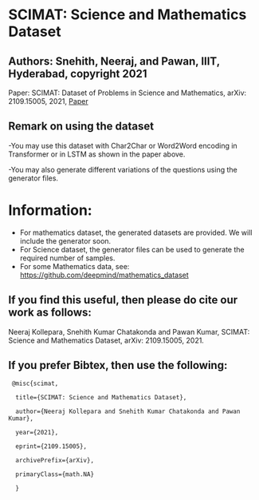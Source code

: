 # SCIMAT: Science and Mathematics Dataset

## Authors: Snehith, Neeraj, and Pawan, IIIT, Hyderabad, copyright 2021

Paper: SCIMAT: Dataset of Problems in Science and Mathematics, arXiv: 2109.15005, 2021, [Paper](https://arxiv.org/abs/2109.15005)

## Remark on using the dataset

-You may use this dataset with Char2Char or Word2Word encoding in Transformer or in LSTM as shown in the paper above. 

-You may also generate different variations of the questions using the generator files. 

# Information: 
- For mathematics dataset, the generated datasets are provided. We will include the generator soon.
- For Science dataset, the generator files can be used to generate the required number of samples. 
- For some Mathematics data, see: https://github.com/deepmind/mathematics_dataset 

## If you find this useful, then please do cite our work as follows:

Neeraj Kollepara, Snehith Kumar Chatakonda and Pawan Kumar, SCIMAT: Science and Mathematics Dataset, arXiv: 2109.15005, 2021.

## If you prefer Bibtex, then use the following:

     @misc{scimat,
      
      title={SCIMAT: Science and Mathematics Dataset}, 
      
      author={Neeraj Kollepara and Snehith Kumar Chatakonda and Pawan Kumar},
      
      year={2021},
      
      eprint={2109.15005},
      
      archivePrefix={arXiv},
      
      primaryClass={math.NA}
      
      }

